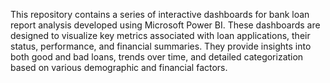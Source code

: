 This repository contains a series of interactive dashboards for bank loan report analysis developed using Microsoft Power BI. These dashboards are designed to visualize key metrics associated with loan applications, their status, performance, and financial summaries. They provide insights into both good and bad loans, trends over time, and detailed categorization based on various demographic and financial factors.
